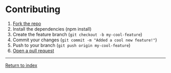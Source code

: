 # Contributing

1. [Fork the repo](https://github.com/Midnight-Team/Bot)
2. Install the dependencies (npm install)
3. Create the feature branch (`git checkout -b my-cool-feature`)
4. Commit your changes (`git commit -m "Added a cool new feature!"`)
5. Push to your branch (`git push origin my-cool-feature`)
6. [Open a pull request](https://github.com/Midnight-Team/Bot/pulls)

---

[Return to index](README.md)
